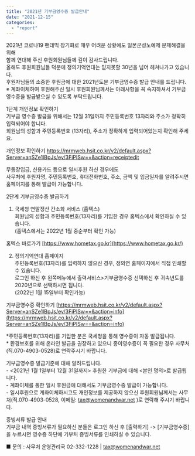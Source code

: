 ```yaml
---
title: "2021년 기부금영수증 발급안내"
date: "2021-12-15"
categories: 
  - "report"
---
```


2021년 코로나19 팬데믹 장기화로 매우 어려운 상황에도 일본군성노예제 문제해결을 위해  
함께 연대해 주신 후원회원님들께 깊이 감사드립니다.  
올해도 후원회원님들 덕분에 정의기억연대는 믿지못할 30년을 넘어 헤쳐나가고 있습니다.  
후원자님들의 소중한 후원금에 대한 2021년도분 기부금영수증 발급 안내를 드립니다.  
※ 계좌이체하여 후원해주신 일시 후원회원님께서는 아래사항을 꼭 숙지하셔서 기부금영수증을 발급받으실 수 있도록 부탁드립니다.

1단계 개인정보 확인하기  
기부금 영수증 발급을 위해서는 12월 31일까지 주민등록번호 13자리와 주소가 정확히 입력되어야 합니다.  
회원님의 성함과 주민등록번호 (13자리), 주소가 정확하게 입력되어있는지 확인해 주세요.

개인정보 확인하기 https://mrmweb.hsit.co.kr/v2/default.aspx?Server=anSZe1lBpJs/ev/3FiPISw==&action=receiptedit

무통장입금, 신용카드 등으로 일시후원 하신 경우에도  
사무처에 후원자명, 주민등록번호, 휴대전화번호, 주소, 금액 및 입금일자를 알려주시면  
홈페이지를 통해 발급이 가능합니다.

2단계 기부금영수증 발급하기

1) 국세청 연말정산 간소화 서비스 (홈텍스)  
회원님의 성함과 주민등록번호(13자리)를 기입한 경우 홈텍스에서 확인하실 수 있습니다.  
(홈텍스에서는 2022년 1월 중순부터 확인 가능)

홈텍스 바로가기 [https://www.hometax.go.kr](https://www.hometax.go.kr/)

2) 정의기억연대 홈페이지  
주민등록번호(13자리)를 입력하지 않으신 경우, 정의연 홈페이지에서 직접 인쇄할 수 있습니다.  
로그인 하신 후 왼쪽메뉴에서 출력서비스>기부금영수증 선택하신 후 귀속년도를 2020년으로 선택하시면 됩니다.  
(2022년 1월 15일부터 확인가능)

기부금영수증 확인하기 [https://mrmweb.hsit.co.kr/v2/default.aspx?Server=anSZe1lBpJs/ev/3FiPISw==&action=info](https://mrmweb.hsit.co.kr/v2/default.aspx?Server=anSZe1lBpJs/ev/3FiPISw==&action=info)

\*주민등록번호(13자리)를 기입한 분은 국세청을 통해 영수증이 자동 발급됩니다.  
\* 환경보호를 위해 온라인 발급을 권장하고 있으니 종이영수증이 꼭 필요한 경우 사무처(직.070-4903-0528)로 연락주시기 바랍니다.

기부금영수증 발급기준에 대해 알려드립니다.  
\- <2021년 1월 1일부터 12월 31일까지> 후원한 기부금에 대해 <본인 명의>로 발급됩니다.  
\- 계좌이체를 통한 일시 후원금에 대해서도 기부금영수증 발급이 가능합니다.  
\- 일시후원으로 계좌이체하시고도 개인정보를 제공하지 않으신 후원회원님께서는 사무처(직.070-4903-0528, 이메일: [tax@womenandwar.net](mailto:info@womenandwar.net) )로 연락해 주시기 바랍니다.

증빙서류 발급 안내  
기부금 내역 증빙서류가 필요하신 분들은 로그인 하신 후 \[출력하기\] -> \[기부금영수증\] 을 누르시면 영수증 하단에 기부처 증빙서류를 인쇄하실 수 있습니다.

■ 문의 : 사무처 운영관리국 02-332-1228 | [tax@womenandwar.net](mailto:info@womenandwar.net)
